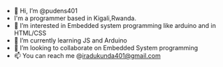 - 👋 Hi, I’m @pudens401
- I'm a programmer based in Kigali,Rwanda.
- 👀 I’m interested in Embedded system programming like arduino and in HTML/CSS
- 🌱 I’m currently learning JS and Arduino
- 💞️ I’m looking to collaborate on Embedded System programming
- 📫 You can reach me @iradukunda401@gmail.com


